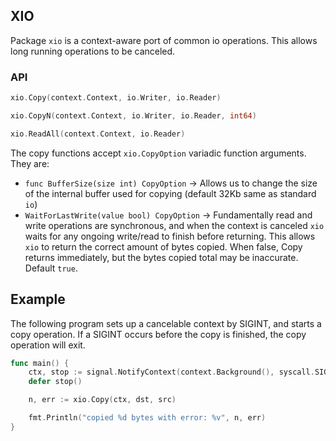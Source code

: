 ## XIO

Package `xio` is a context-aware port of common io operations. This allows long running operations to be canceled.

### API

```go
xio.Copy(context.Context, io.Writer, io.Reader)

xio.CopyN(context.Context, io.Writer, io.Reader, int64)

xio.ReadAll(context.Context, io.Reader)
```

The copy functions accept `xio.CopyOption` variadic function arguments. They are:

- `func BufferSize(size int) CopyOption` -> Allows us to change the size of the internal buffer used for copying (default 32Kb same as standard `io`)
- `WaitForLastWrite(value bool) CopyOption` -> Fundamentally read and write operations are synchronous, and when the context is canceled `xio` waits for any ongoing write/read to finish before returning. This allows `xio` to return the correct amount of bytes copied. When false, Copy returns immediately, but the bytes copied total may be inaccurate. Default `true`.

## Example

The following program sets up a cancelable context by SIGINT, and starts a copy operation. If a SIGINT occurs before the copy is finished, the copy operation will exit.

```go
func main() {
    ctx, stop := signal.NotifyContext(context.Background(), syscall.SIGINT)
    defer stop()

    n, err := xio.Copy(ctx, dst, src)

    fmt.Println("copied %d bytes with error: %v", n, err)
}
```
